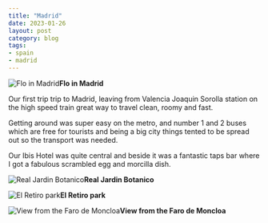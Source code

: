 ```yaml
---
title: "Madrid"
date: 2023-01-26
layout: post
category: blog
tags:
- spain
- madrid
---
```



 ![Flo in Madrid](/images/2023/2023-01-26-madrid-1.jpg)**Flo in Madrid**

 Our first trip trip to Madrid, leaving from Valencia Joaquin Sorolla station on the high speed train great way to travel clean, roomy and fast.

 Getting around was super easy on the metro, and number 1 and 2 buses which are free for tourists and being a big city things tented to be spread out so the transport was needed.

 Our Ibis Hotel was quite central and beside it was a fantastic taps bar where I got a fabulous scrambled egg and morcilla dish.

<!--more-->

 ![Real Jardin Botanico](/images/2023/2023-01-26-madrid-2.jpg)**Real Jardin Botanico**

 ![El Retiro park](/images/2023/2023-01-26-madrid-3.jpg)**El Retiro park**

 ![View from the Faro de Moncloa](/images/2023/2023-01-26-madrid-4.jpg)**View from the Faro de Moncloa**
